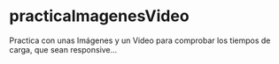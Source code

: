 # practicaImagenesVideo
Practica con unas Imágenes y un Video para comprobar los tiempos de carga, que sean responsive...
